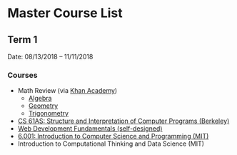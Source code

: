 # Master Course List

## Term 1

Date: 08/13/2018 &ndash; 11/11/2018

### Courses

- Math Review (via [Khan Academy](https://khanacademy.org))
  - [Algebra](https://www.khanacademy.org/math/algebra-home)
  - [Geometry](https://www.khanacademy.org/math/geometry-home)
  - [Trigonometry](https://www.khanacademy.org/math/trigonometry)
- [CS 61AS: Structure and Interpretation of Computer Programs (Berkeley)](./Berkeley_CS61AS)
- [Web Development Fundamentals (self-designed)](./courses/Web_Development_Fundamentals)
- [6.001: Introduction to Computer Science and Programming (MIT)](./MIT_6.001)
- Introduction to Computational Thinking and Data Science (MIT)
